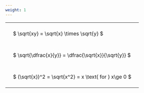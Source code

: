 ```yaml
---
weight: 1
---
```


<style type="text/css">
#T_7fd8b th.col_heading {
  text-align: left;
  font-size: 1em;
}
#T_7fd8b td {
  text-align: left;
  font-size: 1em;
  padding: 1.5em;
}
</style>
<table id="T_7fd8b">
  <thead>
  </thead>
  <tbody>
    <tr>
      <td id="T_7fd8b_row0_col0" class="data row0 col0" >$ \sqrt{xy} = \sqrt{x} \times \sqrt{y} $</td>
    </tr>
    <tr>
      <td id="T_7fd8b_row1_col0" class="data row1 col0" >$ \sqrt{\dfrac{x}{y}} = \dfrac{\sqrt{x}}{\sqrt{y}} $</td>
    </tr>
    <tr>
      <td id="T_7fd8b_row2_col0" class="data row2 col0" >$ (\sqrt{x})^2 = \sqrt{x^2} = x \text{ for } x\ge 0 $</td>
    </tr>
  </tbody>
</table>

